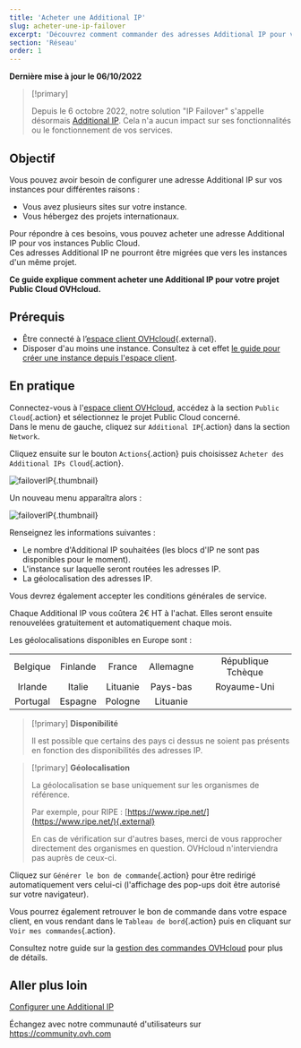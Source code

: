 ```yaml
---
title: 'Acheter une Additional IP'
slug: acheter-une-ip-failover
excerpt: 'Découvrez comment commander des adresses Additional IP pour vos instances'
section: 'Réseau'
order: 1
---
```


**Dernière mise à jour le 06/10/2022**

> [!primary]
>
> Depuis le 6 octobre 2022, notre solution "IP Failover" s'appelle désormais [Additional IP](https://www.ovhcloud.com/fr/network/additional-ip/). Cela n'a aucun impact sur ses fonctionnalités ou le fonctionnement de vos services.
>

## Objectif

Vous pouvez avoir besoin de configurer une adresse Additional IP sur vos instances pour différentes raisons :

- Vous avez plusieurs sites sur votre instance.
- Vous hébergez des projets internationaux.

Pour répondre à ces besoins, vous pouvez acheter une adresse Additional IP pour vos instances Public Cloud.<br>
Ces adresses Additional IP ne pourront être migrées que vers les instances d'un même projet.

**Ce guide explique comment acheter une Additional IP pour votre projet Public Cloud OVHcloud.**

## Prérequis

- Être connecté à l’[espace client OVHcloud](https://www.ovh.com/auth/?action=gotomanager&from=https://www.ovh.com/fr/&ovhSubsidiary=fr){.external}.
- Disposer d'au moins une instance. Consultez à cet effet [le guide pour créer une instance depuis l'espace client](https://docs.ovh.com/fr/public-cloud/premiers-pas-instance-public-cloud/).

## En pratique

Connectez-vous à l'[espace client OVHcloud](https://www.ovh.com/auth/?action=gotomanager&from=https://www.ovh.com/fr/&ovhSubsidiary=fr), accédez à la section `Public Cloud`{.action} et sélectionnez le projet Public Cloud concerné.<br>
Dans le menu de gauche, cliquez sur `Additional IP`{.action} dans la section `Network`.

Cliquez ensuite sur le bouton `Actions`{.action} puis choisissez `Acheter des Additional IPs Cloud`{.action}.

![failoverIP](images/buyfailoverip1-2021.png){.thumbnail}

Un nouveau menu apparaîtra alors :

![failoverIP](images/buyfailoverip2-2021.png){.thumbnail}

Renseignez les informations suivantes :

* Le nombre d'Additional IP souhaitées (les blocs d'IP ne sont pas disponibles pour le moment).
* L'instance sur laquelle seront routées les adresses IP.
* La géolocalisation des adresses IP.

Vous devrez également accepter les conditions générales de service.

Chaque Additional IP vous coûtera 2€ HT à l'achat. Elles seront ensuite renouvelées gratuitement et automatiquement chaque mois.

Les géolocalisations disponibles en Europe sont :

|          |          |          |           |                    |
|:--------:|:--------:|:--------:|:---------:|:------------------:|
| Belgique | Finlande |  France  | Allemagne | République Tchèque |
|  Irlande |  Italie  | Lituanie |  Pays-bas |     Royaume-Uni    |
| Portugal |  Espagne |  Pologne |  Lituanie |                    |


> [!primary] **Disponibilité**
> 
> Il est possible que certains des pays ci dessus ne soient pas présents en fonction des disponibilités des adresses IP.
> 

> [!primary] **Géolocalisation**
>
> La géolocalisation se base uniquement sur les organismes de référence.
> 
> Par exemple, pour RIPE : [https://www.ripe.net/](https://www.ripe.net/){.external}
>
> En cas de vérification sur d'autres bases, merci de vous rapprocher directement des organismes en question. OVHcloud n'interviendra pas auprès de ceux-ci.

Cliquez sur `Générer le bon de commande`{.action} pour être redirigé automatiquement vers celui-ci (l'affichage des pop-ups doit être autorisé sur votre navigateur).

Vous pourrez également retrouver le bon de commande dans votre espace client, en vous rendant dans le `Tableau de bord`{.action} puis en cliquant sur `Voir mes commandes`{.action}.

Consultez notre guide sur la [gestion des commandes OVHcloud](https://docs.ovh.com/fr/billing/gerer-ses-commandes-ovh/) pour plus de détails.

## Aller plus loin

[Configurer une Additional IP](https://docs.ovh.com/fr/public-cloud/configurer_une_ip_failover/)

Échangez avec notre communauté d'utilisateurs sur <https://community.ovh.com>
